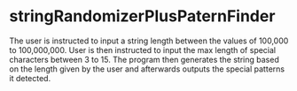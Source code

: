 # stringRandomizerPlusPaternFinder

The user is instructed to input a string length between the values of 100,000 to 100,000,000.
User is then instructed to input the max length of special characters between 3 to 15.
The program then generates the string based on the length given by the user and afterwards outputs the special patterns it detected.
